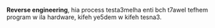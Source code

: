 <!-- Im hearing this word almost every day, **Reverse engineering** is the process of uncovering principles behind a piece of hardware or software, such as its architecture and internal structure. -->


**Reverse engineering**, hia process testa3melha enti bch t7awel tefhem program w ila hardware, kifeh ye5dem w kifeh tesna3.
